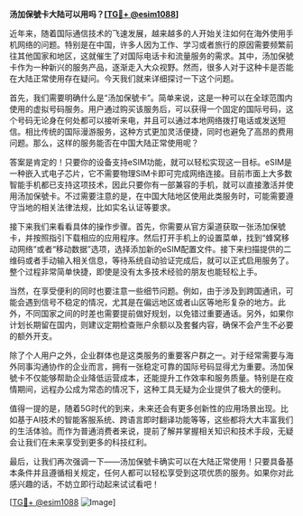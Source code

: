 **汤加保號卡大陆可以用吗？[[TG💪+ @esim1088](https://t.me/s/esim1088)]**

近年来，随着国际通信技术的飞速发展，越来越多的人开始关注如何在海外使用手机网络的问题。特别是在中国，许多人因为工作、学习或者旅行的原因需要频繁前往其他国家和地区，这就催生了对国际电话卡和流量服务的需求。其中，汤加保號卡作为一种新兴的服务产品，逐渐走入大众视野。然而，很多人对于这种卡是否能在大陆正常使用存在疑问。今天我们就来详细探讨一下这个问题。

首先，我们需要明确什么是“汤加保號卡”。简单来说，这是一种可以在全球范围内使用的虚拟号码服务。用户通过购买该服务后，可以获得一个固定的国际号码，这个号码无论身在何处都可以接听来电，并且可以通过本地网络拨打电话或发送短信。相比传统的国际漫游服务，这种方式更加灵活便捷，同时也避免了高昂的费用问题。那么，这样的服务能否在中国大陆正常使用呢？

答案是肯定的！只要你的设备支持eSIM功能，就可以轻松实现这一目标。eSIM是一种嵌入式电子芯片，它不需要物理SIM卡即可完成网络连接。目前市面上大多数智能手机都已支持这项技术，因此只要你有一部兼容的手机，就可以直接激活并使用汤加保號卡。不过需要注意的是，在中国大陆地区使用此类服务时，可能需要遵守当地的相关法律法规，比如实名认证等要求。

接下来我们来看看具体的操作步骤。首先，你需要从官方渠道获取一张汤加保號卡，并按照指引下载相应的应用程序。然后打开手机上的设置菜单，找到“蜂窝移动网络”或者“移动数据”选项，选择添加新的eSIM配置文件。接下来扫描提供的二维码或者手动输入相关信息，等待系统自动验证完成后，就可以正式启用服务了。整个过程非常简单快捷，即使是没有太多技术经验的朋友也能轻松上手。

当然，在享受便利的同时也要注意一些细节问题。例如，由于涉及到跨国通讯，可能会遇到信号不稳定的情况，尤其是在偏远地区或者山区等地形复杂的地方。此外，不同国家之间的时差也需要提前做好规划，以免错过重要通话。另外，如果你计划长期留在国内，则建议定期检查账户余额以及套餐内容，确保不会产生不必要的额外开支。

除了个人用户之外，企业群体也是这类服务的重要客户群之一。对于经常需要与海外同事沟通协作的企业而言，拥有一张稳定可靠的国际号码显得尤为重要。汤加保號卡不仅能够帮助企业降低运营成本，还能提升工作效率和服务质量。特别是在疫情期间，远程办公成为常态的情况下，这种工具无疑为企业提供了极大的便利。

值得一提的是，随着5G时代的到来，未来还会有更多创新性的应用场景出现。比如基于AI技术的智能客服系统、跨语言即时翻译功能等等，这些都将大大丰富我们的生活体验。而作为普通消费者来说，提前了解并掌握相关知识和技术手段，无疑会让我们在未来享受到更多的科技红利。

最后，让我们再次强调一下——汤加保號卡确实可以在大陆正常使用！只要具备基本条件并且遵循相关规定，任何人都可以轻松享受到这项优质的服务。如果你对此感兴趣的话，不妨立即行动起来试试看吧！

[[TG💪+ @esim1088](https://t.me/s/esim1088) ![Image](https://i.postimg.cc/4NQfJmqS/Snipaste-2025-05-13-00-14-12.png)]